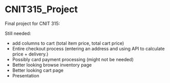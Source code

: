 # CNIT315_Project
Final project for CNIT 315:

Still needed:
- add columns to cart (total item price, total cart price)
- Entire checkout process (entering an address and using API to calculate price + delivery.)
- Possibly card payment processing (might not be needed)
- Better looking browse inventory page
- Better looking cart page
- Presentation
